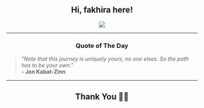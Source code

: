 <h2 align="center"> Hi, fakhira here!</h2>

<p align="center">
<a href="https://github.com/fakhiralkda" alt="github streak"><img src="https://dvst-streak.herokuapp.com/?user=fakhiralkda&theme=tokyonight&fire=DD472C"></a>
</p>

<hr>
<h3 align="center">Quote of The Day</h3>
<p align="center">
<blockquote>
<i>"Note that this journey is uniquely yours, no one elses. So the path has to be your own."</i>
<br>
<b>- Jon Kabat-Zinn</b>
</blockquote>
</p>


<hr>
<h2 align="center">Thank You 🙏🏼</h2>
